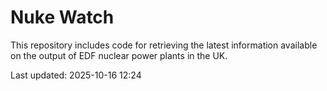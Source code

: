 # Nuke Watch

This repository includes code for retrieving the latest information available on the output of EDF nuclear power plants in the UK.

Last updated: 2025-10-16 12:24